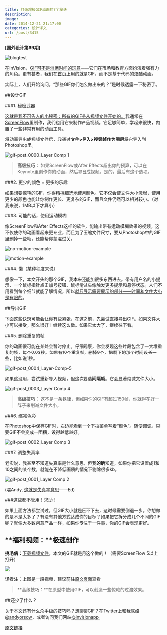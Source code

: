 ```yaml
---
title: 打造超棒GIF动画的7个秘诀
description: 
image: 
date: 2014-12-21 21:17:00
categories: 设计译文
url: /post/3415
---
```


**[国外设计第69期]**

![blogtest](http://blog.invisionapp.com/wp-content/uploads/2014/12/blogtest.gif)

在InVision，[GIF可不是消磨时间的玩意](https://twitter.com/intent/tweet?text=%22GIFs+aren%27t+just+for+goofing+around%22+http%3A%2F%2Fbit.ly%2F1vEneI7+via+%40invisionapp)——它们在市场和教育方面扮演着强有力的角色。更有甚者，我们在[首页](http://invisionapp.com/tour)上用的就是GIF，而不是基于代码的炫酷动画。

实际上，人们开始询问，“那些GIF你们怎么做出来的？”是时候透露一下秘密了。

##设计GIF

###1. 秘密武器

[这就是我不可告人的小秘密：所有的GIF是从视频文件开始的。](https://twitter.com/intent/tweet?text=%22Here%27s+my+dirty+little+secret%3A+all+my+GIFs+start+as+videos.%22+http%3A%2F%2Fbit.ly%2F1vEneI7+via+%40invisionapp)我通常在[ScreenFlow](http://www.telestream.net/screenflow/overview.htm)里制作，我们也用它来制作产品视频。它足够简单，学起来很快，内置了一些非常有用的动画工具。

将动画导出成视频文件后，我通过**文件>导入>视频帧作为图层**将它导入到Photoshop里。

![gif-post_0000_Layer Comp 1](http://blog.invisionapp.com/wp-content/uploads/2014/12/gif-post_0000_Layer-Comp-1.jpg)

> **高级技巧：** 如果ScreenFlow或After Effects超出你的预算，可以在Keynote里创作你的动画，然后导出成视频。是的，最后有这个选项。

###2. 更少的颜色 = 更多的乐趣

如果想要惊艳的GIF，你得[精挑细选地使用颜色](https://twitter.com/intent/tweet?text=%22be+really+selective+about+your+use+of+color.%22+http%3A%2F%2Fbit.ly%2F1vEneI7+via+%40invisionapp)。它不仅会使文件大小激增，使用更少的颜色也能让你制作更长、更复杂的GIF，而且文件仍然可以相对较小。（对我来说，1MB以下才算小）

###3. 可能的话，使用运动模糊

像ScreenFlow和After Effects这样的软件，能输出带有运动模糊效果的视频。这不仅使你的动画看起来更专业，而且为了压缩文件尺寸，要从Photoshop中的GIF里删掉一些帧，还能帮你蒙混过关。

![no-motion-example](http://blog.invisionapp.com/wp-content/uploads/2014/12/no-motion-example.gif)

![motion-example](http://blog.invisionapp.com/wp-content/uploads/2014/12/motion-example.gif)

###4. 懒（某种程度来说）

想像一下，本文开头的那个GIF，我本来还能加很多东西进去。带有用户名的小提示、一个鼠标指针点击加号按钮、鼠标滑过头像触发更多提示和悬停状态。人们不用看到每个细节就能了解情况，所以[就只展示需要展示的部分——时间和文件大小是有限的](https://twitter.com/intent/tweet?text=%22only+show+what+you+need+to%E2%80%94your+time+and+file+size+are+limited.%22+http%3A%2F%2Fbit.ly%2F1vEneI7+via+%40invisionapp)。

##导出GIF

下面这些诀窍可能会让你有些紧张，在这之前，先尝试直接导出GIF。如果文件大小可以接受，那么很好！继续这么做。如果它太大了，继续往下看。

###5. 删除重复的帧

你的动画很可能在某处会暂时停止。仔细观察，你会发现这些片段包含了一大堆重复的帧，每个0.03秒。如果有10个重复帧，删掉9个，把剩下的那个时间设长一些，比如说1秒。

![gif-post_0004_Layer-Comp-5](http://blog.invisionapp.com/wp-content/uploads/2014/12/gif-post_0004_Layer-Comp-5.png)

如果这没用，尝试重新导入视频，但这次要选**间隔帧**。它会显著缩减文件大小。

![gif-post_0003_Layer Comp 4](http://blog.invisionapp.com/wp-content/uploads/2014/12/gif-post_0003_Layer-Comp-4.jpg)

> **高级技巧：** 这不是一条铁律，但如果你的GIF有超过150帧，你就得花好一阵子来削减文件大小。

###6. 缩减色彩

在Photoshop中保存GIF时，右边能看到一个下拉菜单写着“颜色”。随便调调。只要GIF不会变成一团糟，设得越低越好。

![gif-post_0002_Layer Comp 3](http://blog.invisionapp.com/wp-content/uploads/2014/12/gif-post_0002_Layer-Comp-3.jpg)

###7. 调整失真率

老实说，我甚至不知道失真率是什么意思。但我**的确**知道，如果你把它设置成1和10之间的某个数，就能在不降低画质的情况下剔除很多kb。

![gif-post_0001_Layer Comp 2](http://blog.invisionapp.com/wp-content/uploads/2014/12/gif-post_0001_Layer-Comp-2.jpg)

(喂Andy, [这就是失真率意思](http://www.pcmag.com/encyclopedia/term/46335/lossy-compression)——Ed)

###这些都不管用！求助！

如果上面方法都尝试过，但GIF大小就是压不下去，这时候需要倒退一步。你想做的是不是太多了？有没有其他方式达成你的目标？如果把它拆分成几个不同的GIF呢？就像大多数创意产品一样，如果你专注于一件事，你的GIF会表现更好。

## **福利视频：**极速创作

**挑毛病：**[下载视频文件](http://blog.invisionapp.com/wp-content/uploads/2014/12/invision-gif-source-file.zip)，本文的GIF就是用这个做的！（需要ScreenFlow 5以上打开）

[![](http://embed.wistia.com/deliveries/9c0799063bec8f798c3e87b2651582610d67fba6.jpg?image_crop_resized=640x360)](http://blog.invisionapp.com/7-tips-for-designing-awesome-gifs/)

译者注：上图是一段视频，建议前往[原文页面](http://blog.invisionapp.com/7-tips-for-designing-awesome-gifs/)查看

> **高级技巧：**在原型中使用GIF，可以创造一些惊艳的过渡效果。

##还少了什么？

关于本文还有什么杀手级的技巧吗？想聊聊GIF？在Twitter上和我联络[@andyorsow](https://twitter.com/andyorsow)，或者访问我们网站[@invisionapp](https://twitter.com/invisionapp)。

[原文链接](http://blog.invisionapp.com/7-tips-for-designing-awesome-gifs/)